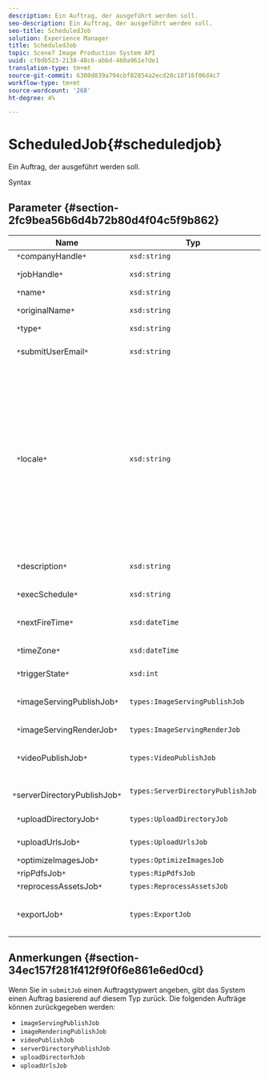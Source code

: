 ```yaml
---
description: Ein Auftrag, der ausgeführt werden soll.
seo-description: Ein Auftrag, der ausgeführt werden soll.
seo-title: ScheduledJob
solution: Experience Manager
title: ScheduledJob
topic: Scene7 Image Production System API
uuid: cf0db523-2138-48c6-abbd-460a961e7de1
translation-type: tm+mt
source-git-commit: 6380d839a794cbf82854a2ecd28c18f16f06d4c7
workflow-type: tm+mt
source-wordcount: '268'
ht-degree: 4%

---
```



# ScheduledJob{#scheduledjob}

Ein Auftrag, der ausgeführt werden soll.

Syntax

## Parameter {#section-2fc9bea56b6d4b72b80d4f04c5f9b862}

| Name | Typ | Beschreibung |
|---|---|---|
| ` *`companyHandle`*` | `xsd:string` | Firma Handle. |
| ` *`jobHandle`*` | `xsd:string` | Terminierte Auftragsverwaltung. |
| ` *`name`*` | `xsd:string` | Auftragsname. |
| ` *`originalName`*` | `xsd:string` | Ursprünglicher Name des geplanten Auftrags. |
| ` *`type`*` | `xsd:string` | Auftragstyp. |
| ` *`submitUserEmail`*` | `xsd:string` | Die E-Mail-Adresse des Benutzers, der den Auftrag geplant hat. |
| ` *`locale`*` | `xsd:string` | Das Gebietsschema, das für Auftragsprotokolldetails und E-Mail-lokale Anpassungen verwendet wird. Gebietsschemata werden als `<language_code>[- <country_code>]` angegeben, wobei der Sprachencode aus Kleinbuchstaben und aus zwei Buchstaben besteht, wie in ISO-639 angegeben, und der optionale Ländercode aus Großbuchstaben besteht, und aus zwei Buchstaben, wie in ISO-3166 angegeben. Die Zeichenfolge für Englisch (USA) lautet beispielsweise: `en-US`. |
| ` *`description`*` | `xsd:string` | Eine Beschreibung des Auftrags, wie ursprünglich unter `submitJob` angegeben. |
| ` *`execSchedule`*` | `xsd:string` | Wenn die Ausführung des Auftrags geplant ist. |
| ` *`nextFireTime`*` | `xsd:dateTime` | Datum, Uhrzeit und Zeitzone, in der der Auftrag ausgelöst wird. |
| ` *`timeZone`*` | `xsd:dateTime` | Die Zeitzone des geplanten Auftrags. |
| ` *`triggerState`*` | `xsd:int` | Auswahl des Auftragsauslöserstatus. |
| ` *`imageServingPublishJob`*` | `types:ImageServingPublishJob` | Auftragsdetails für einen Image Serving-Veröffentlichungsauftrag. |
| ` *`imageServingRenderJob`*` | `types:ImageServingRenderJob` | Auftragsdetails für einen Bildwiedergabeauftrag. |
| ` *`videoPublishJob`*` | `types:VideoPublishJob` | Auftragsdetails für einen Videoveröffentlichungsauftrag. Siehe [VideoPublishJob](https://docs.adobe.com/content/help/en/dynamic-media-developer-resources/image-production-api/data-types/r-scheduled-job.html). |
| ` *`serverDirectoryPublishJob`*` | `types:ServerDirectoryPublishJob` | Auftragsdetails für einen Veröffentlichungsauftrag im Serververzeichnis. |
| ` *`uploadDirectoryJob`*` | `types:UploadDirectoryJob` | Auftragsdetails für einen Upload-Ordnerauftrag. |
| ` *`uploadUrlsJob`*` | `types:UploadUrlsJob` | Auftragsdetails für einen Upload-URLs-Auftrag. |
| ` *`optimizeImagesJob`*` | `types:OptimizeImagesJob` |  |
| ` *`ripPdfsJob`*` | `types:RipPdfsJob` |  |
| ` *`reprocessAssetsJob`*` | `types:ReprocessAssetsJob` |  |
| ` *`exportJob`*` | `types:ExportJob` | Zulassen des autorisierten Exports von zuvor hochgeladenen Dateien. Siehe [Exportauftrag](https://docs.adobe.com/content/help/en/dynamic-media-developer-resources/image-production-api/data-types/r-scheduled-job.html). |

## Anmerkungen {#section-34ec157f281f412f9f0f6e861e6ed0cd}

Wenn Sie in `submitJob` einen Auftragstypwert angeben, gibt das System einen Auftrag basierend auf diesem Typ zurück. Die folgenden Aufträge können zurückgegeben werden:

* `imageServingPublishJob`
* `imageRenderingPublishJob`
* `videoPublishJob`
* `serverDirectoryPublishJob`
* `uploadDirectorhJob`
* `uploadUrlsJob`

